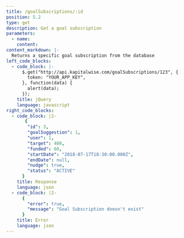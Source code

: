```yaml
---
title: /goalSubscriptions/:id
position: 5.2
type: get
description: Get a goal subscription
parameters:
  - name:
    content:
content_markdown: |-
  Returns a specific goal subscription from the database
left_code_blocks:
  - code_block: |-
      $.get("http://api.kapitalwise.com/goalSubscriptions/123", {
        token: "YOUR_APP_KEY",
      }, function(data) {
        alert(data);
      });
    title: jQuery
    language: javascript
right_code_blocks:
  - code_block: |2-
       {
        "id": 3,
        "goalSuggestion": 1,
        "user": 1,
        "target": 400,
        "funded": 60,
        "startDate": "2018-07-17T18:30:00.000Z",
        "endDate": null,
        "nudge": true,
        "status": "ACTIVE"
      }
    title: Response
    language: json
  - code_block: |2-
      {
        "error": true,
        "message": "Goal Subscription doesn't exist"
      }
    title: Error
    language: json
---
```

